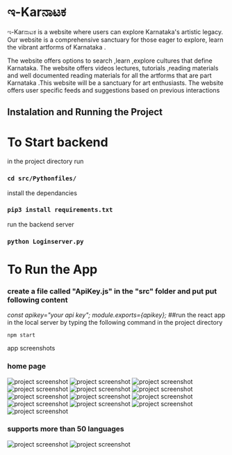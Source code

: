 # ಇ-Karನಾಟಕ
ಇ-Karನಾಟಕ is a website where users can explore Karnataka's artistic legacy. Our website is a comprehensive sanctuary for those eager to explore, learn the vibrant artforms of Karnataka .

The website offers options to search ,learn ,explore cultures that define Karnataka.
The website offers videos lectures, tutorials ,reading materials and well documented reading materials for all the artforms that are part Karnataka .This website will be a sanctuary for art enthusiasts.
The website offers user specific feeds and suggestions based on previous interactions
## Instalation and Running the Project

# To Start backend
 in the project directory  run 
 ### `cd src/Pythonfiles/`
 install the dependancies
 ### `pip3 install requirements.txt`
 run the backend server 
  ### `python Loginserver.py`

# To Run the App

### create a file called "ApiKey.js" in the "src" folder  and put  put following content 
<i>const  apikey="your api key";
module.exports={apikey};</i>
##run the react app in the local server by typing the following command in the project directory 

`npm start`

app screenshots
### home page
![project screenshot](./Screenshots/sc1.png)
![project screenshot](./Screenshots/sc1.png)
![project screenshot](./Screenshots/sc2.png)
![project screenshot](./Screenshots/sc3.png)
![project screenshot](./Screenshots/sc4.png)
![project screenshot](./Screenshots/sc5.png)
![project screenshot](./Screenshots/sc6.png)
![project screenshot](./Screenshots/sc7.png)
![project screenshot](./Screenshots/sc9.png)
![project screenshot](./Screenshots/sc10.png)
![project screenshot](./Screenshots/sc11.png)
![project screenshot](./Screenshots/sc12.png)
![project screenshot](./Screenshots/sc13.png)
### supports more than 50 languages
![project screenshot](./Screenshots/sc14.png)
![project screenshot](./Screenshots/sc15.png)




